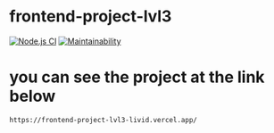 # frontend-project-lvl3

[![Node.js CI](https://github.com/ggrelaxi/frontend-project-lvl3/workflows/Node%20CI/badge.svg)](https://github.com/ggrelaxi/frontend-project-lvl3/actions)
[![Maintainability](https://api.codeclimate.com/v1/badges/679be092f3474d43f2de/maintainability)](https://codeclimate.com/github/ggrelaxi/frontend-project-lvl3/maintainability)

# you can see the project at the link below

```sh
https://frontend-project-lvl3-livid.vercel.app/
```